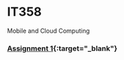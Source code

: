 # IT358
Mobile and Cloud Computing

### [Assignment 1](https://sites.google.com/site/it358isu/team-schedules/assign1){:target="_blank"}
